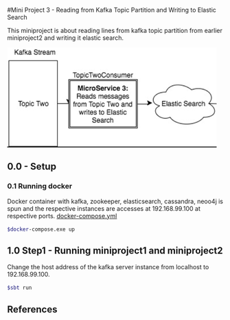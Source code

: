 #Mini Project 3 - Reading from Kafka Topic Partition and Writing to Elastic Search

This miniproject  is about reading lines from kafka topic partition from earlier miniproject2 and writing it elastic search.

![miniproject3](https://raw.githubusercontent.com/tnkteja/scala-immersion-program/master/miniproject-3/images/miniproject3.png)


## 0.0 - Setup
### 0.1 Running docker
Docker container with kafka, zookeeper, elasticsearch, cassandra, neoo4j is spun and the respective instances are accesses at 192.168.99.100 at respective ports.
[docker-compose.yml](https://github.com/tnkteja/scala-immersion-program/blob/master/docker/docker-compose.yml)
<!--
![docker](https://raw.githubusercontent.com/tnkteja/scala-immersion-program/master/miniproject-3/images/docker.png)
-->
```bash
$docker-compose.exe up
```
## 1.0 Step1 - Running miniproject1 and miniproject2
Change the host address of the kafka server instance from localhost to 192.168.99.100.
```bash
$sbt run
```
##  






## References
